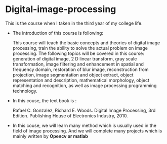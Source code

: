 # Digital-image-processing
This is the course when I taken in the third year of my college life.

* The introduction of this course is following:

  This course will teach the basic concepts and theories of digital image processing, train the ability to solve the actual problem on image processing. The following topics will be covered in this course: generation of digital image, 2 D linear transform, gray scale transformation, image filtering and enhancement in spatial and frequency domain, restoration of blur image, reconstruction from projection, image segmentation and object extract, object representation and description, mathematical morphology, object matching and recognition, as well as image processing programming technology.

* In this couse, the text book is :

  Rafael C. Gonzalez, Richard E. Woods. Digital Image Processing, 3rd Edition. Publishing House of Electronics Industry, 2010. 

* In this couse, we will learn many method which is usually used in the field of image processing. And we will complete many projects which is mainly written by **Opencv or matlab**

  ​